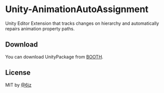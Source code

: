 # Unity-AnimationAutoAssignment

Unity Editor Extension that tracks changes on hierarchy and automatically repairs animation property paths.

## Download

You can download UnityPackage from [BOOTH](https://natsuneko.booth.pm/items/3299301).

## License

MIT by [@6jz](https://twitter.con/6jz)
